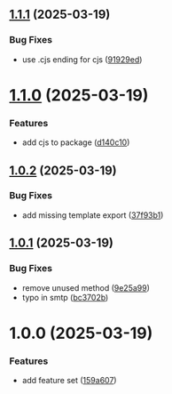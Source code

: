 ## [1.1.1](https://github.com/Careville/nestjs-mailer/compare/v1.1.0...v1.1.1) (2025-03-19)


### Bug Fixes

* use .cjs ending for cjs ([91929ed](https://github.com/Careville/nestjs-mailer/commit/91929ed5e5f62ecc74e54b0c58d8acc36be8426a))

# [1.1.0](https://github.com/Careville/nestjs-mailer/compare/v1.0.2...v1.1.0) (2025-03-19)


### Features

* add cjs to package ([d140c10](https://github.com/Careville/nestjs-mailer/commit/d140c10163b0cf7c0a6be3a576b7d9e4486a3f6d))

## [1.0.2](https://github.com/Careville/nestjs-mailer/compare/v1.0.1...v1.0.2) (2025-03-19)


### Bug Fixes

* add missing template export ([37f93b1](https://github.com/Careville/nestjs-mailer/commit/37f93b19734429b768b550cc569dd8de6220042a))

## [1.0.1](https://github.com/Careville/nestjs-mailer/compare/v1.0.0...v1.0.1) (2025-03-19)


### Bug Fixes

* remove unused method ([9e25a99](https://github.com/Careville/nestjs-mailer/commit/9e25a99bc40549c7908ae254fc2ecbd2dc77c9e3))
* typo in smtp ([bc3702b](https://github.com/Careville/nestjs-mailer/commit/bc3702b7c5f239ba32e805bf307cbd04bee3a0f1))

# 1.0.0 (2025-03-19)


### Features

* add feature set ([159a607](https://github.com/Careville/nestjs-mailer/commit/159a607ead4a6e4ab010f23594ba5730d0c253df))
